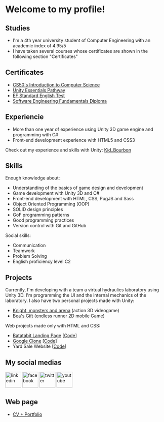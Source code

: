 # Welcome to my profile!

## Studies
- I'm a 4th year university student of Computer Engineering with an academic index of 4.95/5
- I have taken several courses whose certificates are shown in the following section "Certificates"

## Certificates
- [CS50's Introduction to Computer Science](https://courses.edx.org/certificates/07a19c2ddae94799aa8db6c68cbe9e3e)
- [Unity Essentials Pathway](https://www.credly.com/badges/b21ed9fa-3804-475a-a709-f61fe2c61620)
- [EF Standard English Test](https://www.efset.org/cert/8DLqB2)
- [Software Engineering Fundamentals Diploma](https://platzi.com/p/Kid_Bourbon/curso/1098-ingenieria/diploma/detalle/)

## Experiencie
- More than one year of experience using Unity 3D game engine and programming with C#
- Front-end development experience with HTML5 and CSS3

Check out my experience and skills with Unity: [Kid_Bourbon](https://learn.unity.com/u/5fcac86aedbc2a0020b1f7a6?tab=profile)

## Skills
Enough knowledge about:
- Understanding of the basics of game design and development
- Game development with Unity 3D and C#
- Front-end development with HTML, CSS, PugJS and Sass
- Object Oriented Programming (OOP)
- SOLID design principles
- GoF programming patterns
- Good programming practices
- Version control with Git and GitHub

Social skills:
- Communication
- Teamwork
- Problem Solving
- English proficiency level C2
 
## Projects
Currently, I'm developing with a team a virtual hydraulics laboratory using Unity 3D. I'm programming the UI and the internal mechanics of the laboratory. I also have two personal projects made with Unity:
- [Knight, monsters and arena](https://github.com/KidBourbon/knight-monsters-arena) (action 3D videogame)
- [Bea's Gift](https://github.com/KidBourbon/bea-gift) (endless runner 2D mobile Game)

Web projects made only with HTML and CSS:
- [Batatabit Landing Page](https://kidbourbon.github.io/batatabit-landing-page/) [[Code](https://github.com/KidBourbon/batatabit-landing-page)]
- [Google Clone](https://kidbourbon.github.io/google-clone/) [[Code](https://github.com/KidBourbon/google-clone)]
- Yard Sale Website [[Code](https://github.com/KidBourbon/yard-sale-website)]

## My social medias
<a href="https://www.linkedin.com/in/leonardo-collazo-klenina" target="_blank"> <img src="https://img.icons8.com/fluency/48/linkedin.png" alt="linkedin" width="50" height="50"/></a>
<a href="https://www.facebook.com/leonardo.collazo.klenina" target="_blank"> <img src="https://img.icons8.com/fluency/48/facebook-new.png" alt="facebook" width="50" height="50"/></a>
<a href="https://twitter.com/KidBourbon6" target="_blank"> <img src="https://img.icons8.com/fluency/48/twitter.png" alt="twitter" width="50" height="50"/></a>
<a href="https://www.youtube.com/channel/UCUVv_L27fI0xbvdScYOGm2A" target="_blank"> <img src="https://img.icons8.com/3d-fluency/94/youtube-play.png" alt="youtube" width="50" height="50"/></a>

## Web page
- [CV + Portfolio](https://kidbourbon.github.io/KidBourbon/)
